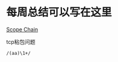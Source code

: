 # 每周总结可以写在这里

[Scope Chain](https://juejin.im/post/5d310095e51d4510803ce477)

tcp粘包问题

```
/(aa)\1+/
```
